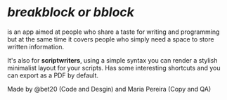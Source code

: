 # *breakblock or bblock*
is an app aimed at people who share a taste for writing and programming but at the same time it covers people who simply need a space to store written information.

It's also for **scriptwriters**, using a simple syntax you can render a stylish minimalist layout for your scripts.
Has some interesting shortcuts and you can export as a PDF by default.

Made by @bet20 (Code and Desgin)
and Maria Pereira (Copy and QA)
